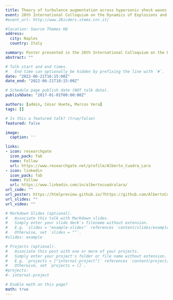 ```yaml
---
title: Theory of turbulence augmentation across hypersonic shock waves in air
event: 28th International Colloquium on the Dynamics of Explosions and Reactive Systems
#event_url: http://www.28icders.stems.cnr.it/

#location: Source Themes HQ
address:
  city: Naples
  country: Italy

summary: Poster presented in the 28th International Colloquium on the Dynamics of Explosions and Reactive Systems.
abstract: ""

# Talk start and end times.
#   End time can optionally be hidden by prefixing the line with `#`.
date: "2022-06-21T16:15:00Z"
date_end: "2022-06-21T18:15:00Z"

# Schedule page publish date (NOT talk date).
publishDate: "2017-01-01T00:00:00Z"

authors: [admin, César Huete, Marcos Vera]
tags: []

# Is this a featured talk? (true/false)
featured: false

image:
  caption: ''

links:
- icon: researchgate
  icon_pack: fab
  name: Follow
  url: https://www.researchgate.net/profile/Alberto_Cuadra_Lara
- icon: linkedin
  icon_pack: fab
  name: Follow
  url: https://www.linkedin.com/in/albertocuadralara/
url_code: ""
url_poster: https://htmlpreview.github.io/?https://github.com/AlbertoCuadra/Personal_Website/blob/master/content/talk/2022_ICDERS/poster_betterport_ICDERS.html
url_slides: ""
url_video: ""

# Markdown Slides (optional).
#   Associate this talk with Markdown slides.
#   Simply enter your slide deck's filename without extension.
#   E.g. `slides = "example-slides"` references `content/slides/example-slides.md`.
#   Otherwise, set `slides = ""`.
#slides: example

# Projects (optional).
#   Associate this post with one or more of your projects.
#   Simply enter your project's folder or file name without extension.
#   E.g. `projects = ["internal-project"]` references `content/project/deep-learning/index.md`.
#   Otherwise, set `projects = []`.
#projects:
#- internal-project

# Enable math on this page?
math: true
---
```


<!-- <figure>
<img src="./sketch_crop.gif" alt="Trulli" style="width:50%">
<figcaption align = "justify"><b>Fig.1 - Sketch detonation front from homogeneous gaseous mixture to heterogeneous gaseous mixture.</b></figcaption>
</figure> -->
